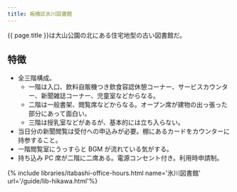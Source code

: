 ```yaml
---
title: 板橋区氷川図書館
---
```


{{ page.title }}は大山公園の北にある住宅地型の古い図書館だ。

## 特徴

* 全三階構成。
  * 一階は入口、飲料自販機つき飲食容認休憩コーナー、サービスカウンター、新聞雑誌コーナー、児童室などからなる。
  * 二階は一般書架、閲覧席などからなる。オープン席が建物の出っ張った部分にあって面白い。
  * 三階は授乳室などがあるが、基本的には立ち入らない。
* 当日分の新聞閲覧は受付への申込みが必要。棚にあるカードをカウンターに持参すること。
* 一階閲覧室にうっすらと BGM が流れている気がする。
* 持ち込み PC 席が二階に二席ある。電源コンセント付き。利用時申請制。

{% include libraries/itabashi-office-hours.html name='氷川図書館' url='/guide/lib-hikawa.html'%}
